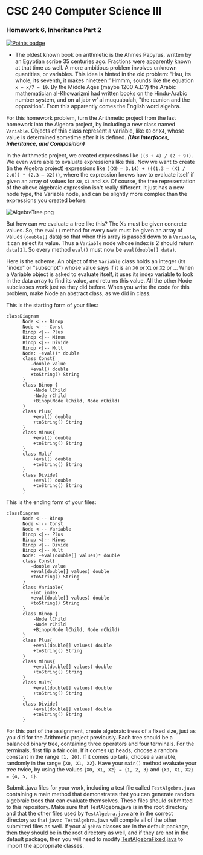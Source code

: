 # CSC 240 Computer Science III
### Homework 6, Inheritance Part 2

[![Points badge](../../blob/badges/.github/badges/points.svg)](../../actions)


-	The oldest known book on arithmetic is the Ahmes Papyrus, written by an Egyptian scribe 35 centuries ago.  Fractions were apparently known at that time as well. A more ambitious problem involves unknown quantities, or variables.  This idea is hinted in the old problem: “Hau, its whole, its seventh, it makes nineteen.” Hmmm, sounds like the equation `x + x/7 = 19`.   By the Middle Ages (maybe 1200 A.D.?) the Arabic mathematician al-Khowarizmi had written books on the Hindu-Arabic number system, and on al jabr w’ al muquabalah, "the reunion and the opposition". From this apparently comes the English word algebra.

For this homework problem, turn the Arithmetic project from the last homework into the Algebra project, by including a new class named `Variable`. Objects of this class represent a variable, like `X0` or `X4`, whose value is determined sometime after it is defined. ***(Use Interfaces, Inheritance, and Composition)***

In the Arithmetic project, we created expressions like `((3 + 4) / (2 + 9))`.  We even were able to evaluate expressions like this.  Now we want to create (in the Algebra project) expressions like `((X0 – 3.14) + (((1.3 – (X1 / 2.0)) * (2.3 – X2)))`, where the expression knows how to evaluate itself if given an array of values for `X0`, `X1` and `X2`.  Of course, the tree representation of the above algebraic expression isn't really different.  It just has a new node type, the Variable node, and can be slightly more complex than the expressions you created before:










![AlgebreTree.png](AlgebraTree.png)





But how can we evaluate a tree like this?  The Xs must be given concrete values.  So, the `eval()` method for every `Node` must be given an array of values (`double[]` data) so that when this array is passed down to a `Variable`, it can select its value.  Thus a `Variable` node whose index is 2 should return `data[2]`.  So every method `eval()` must now be `eval(double[] data)`.

Here is the scheme.  An object of the `Variable` class holds an integer (its "index" or "subscript") whose value says if it is an `X0` or `X1` or `X2` or ...  When a Variable object is asked to evaluate itself, it uses its index variable to look in the data array to find its value, and returns this value.  All the other Node subclasses work just as they did before. When you write the code for this problem, make Node an abstract class, as we did in class. 


This is the starting form of your files: 

```mermaid
classDiagram
      Node <|-- Binop
      Node <|-- Const
      Binop <|-- Plus
      Binop <|-- Minus
      Binop <|-- Divide
      Binop <|-- Mult
      Node: +eval()* double
      class Const{
         -double value
         +eval() double
         +toString() String
      }
      class Binop {
          -Node lChild
          -Node rChild
          +Binop(Node lChild, Node rChild)
      }
      class Plus{
          +eval() double
          +toString() String
      }
      class Minus{
          +eval() double
          +toString() String
      }
      class Mult{
          +eval() double
          +toString() String
      }
      class Divide{
          +eval() double
          +toString() String
      }
```

This is the ending form of your files: 

```mermaid
classDiagram
      Node <|-- Binop
      Node <|-- Const
      Node <|-- Variable
      Binop <|-- Plus
      Binop <|-- Minus
      Binop <|-- Divide
      Binop <|-- Mult
      Node: +eval(double[] values)* double
      class Const{
         -double value
         +eval(double[] values) double
         +toString() String
      }
      class Variable{
         -int index
         +eval(double[] values) double
         +toString() String
      }
      class Binop {
          -Node lChild
          -Node rChild
          +Binop(Node lChild, Node rChild)
      }
      class Plus{
          +eval(double[] values) double
          +toString() String
      }
      class Minus{
          +eval(double[] values) double
          +toString() String
      }
      class Mult{
          +eval(double[] values) double
          +toString() String
      }
      class Divide{
          +eval(double[] values) double
          +toString() String
      }
```



For this part of the assignment, create algebraic trees of a fixed size, just as you did for the Arithmetic project previously. Each tree should be a balanced binary tree, containing three operators and four terminals. For the terminals, first flip a fair coin. If it comes up heads, choose a random constant in the range `[1, 20]`. If it comes up tails, choose a variable, randomly in the range `{X0, X1, X2}`. Have your `main()` method evaluate your tree twice, by using the values `{X0, X1, X2} = {1, 2, 3}` and `{X0, X1, X2} = {4, 5, 6}`.

Submit .java files for your work, including a test file called `TestAlgebra.java` containing a main method that demonstrates that you can generate random algebraic trees that can evaluate themselves. These files should submitted to this repository. Make sure that TestAlgebra.java is in the root directory and that the other files used by `TestAlgebra.java` are in the correct directory so that `javac TestAlgebra.java` will compile all of the other submitted files as well. If your `Algebra` classes are in the default package, then they should be in the root directory as well, and if they are not in the default package, then you will need to modify [TestAlgebraFixed.java](TestAlgebraFixed.java) to import the appropriate classes.

